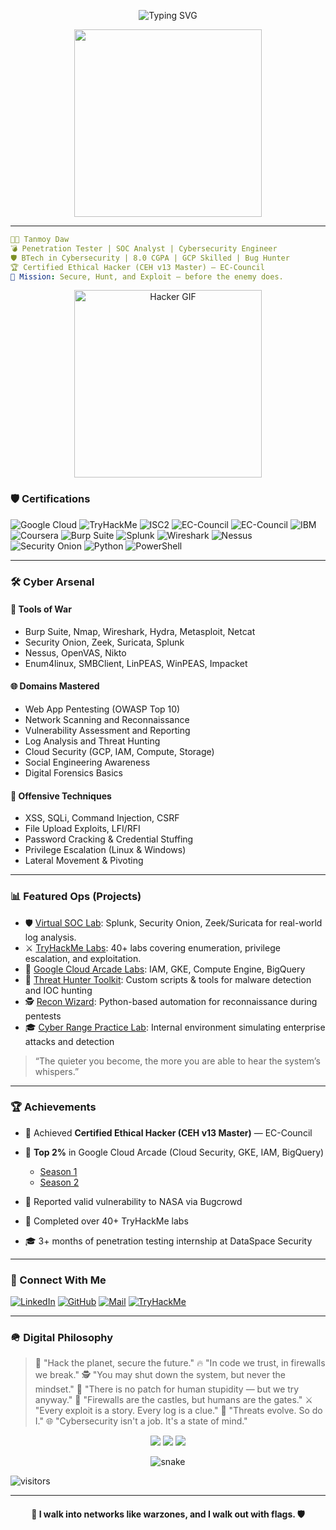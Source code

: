 <p align="center">
  <img src="https://readme-typing-svg.demolab.com?font=Fira+Code&weight=700&pause=1000&center=true&vCenter=true&width=435&lines=⚔%ef%b8%8f+CyberWarrior+On+the+Digital+Battlefield+⚔%ef%b8%8f;Hack+to+Defend+%f0%9f%94%bb;Tanmoy+Daw+%7C+Cybersecurity+Analyst+%7C+PenTester" alt="Typing SVG" />
</p>

<p align="center">
  <img src="https://media.giphy.com/media/3ohs4BSacFKI7A717y/giphy.gif" width="300" />
</p>

---

```yaml
🧑‍💻 Tanmoy Daw  
💣 Penetration Tester | SOC Analyst | Cybersecurity Engineer  
🛡️ BTech in Cybersecurity | 8.0 CGPA | GCP Skilled | Bug Hunter  
🏆 Certified Ethical Hacker (CEH v13 Master) — EC-Council  
🎯 Mission: Secure, Hunt, and Exploit — before the enemy does.
```

<p align="center">
  <img src="https://media.giphy.com/media/qgQUggAC3Pfv687qPC/giphy.gif" width="300" alt="Hacker GIF">
</p>

### 🛡️ Certifications

![Google Cloud](https://img.shields.io/badge/GoogleCloud-Skilled-informational?style=flat\&logo=googlecloud)
![TryHackMe](https://img.shields.io/badge/TryHackMe-Level%3A%20Intermediate-red?logo=tryhackme\&logoColor=white)
![ISC2](https://img.shields.io/badge/ISC2-Certified-green?logo=isc2)
![EC-Council](https://img.shields.io/badge/CEH%20v13%20Master-EC--Council-critical)
![EC-Council](https://img.shields.io/badge/Ethical%20Hacking%20Essentials-EC--Council-red)
![IBM](https://img.shields.io/badge/IBM-Cybersecurity%20Analyst-blue)
![Coursera](https://img.shields.io/badge/Coursera-Google%20Cybersecurity-yellow)
![Burp Suite](https://img.shields.io/badge/BurpSuite-Web%20Security%20Mastery-orange)
![Splunk](https://img.shields.io/badge/Splunk-Log%20Analysis%20Expert-lightgrey)
![Wireshark](https://img.shields.io/badge/Wireshark-Network%20Analysis-brightgreen)
![Nessus](https://img.shields.io/badge/Nessus-Vulnerability%20Scanner-lightblue)
![Security Onion](https://img.shields.io/badge/SecurityOnion-Incident%20Detection-purple)
![Python](https://img.shields.io/badge/Python-Automation%20Scripting-blueviolet)
![PowerShell](https://img.shields.io/badge/PowerShell-Forensics%20&%20Scripting-darkblue)

---

### 🛠️ Cyber Arsenal

#### 🔧 Tools of War

* Burp Suite, Nmap, Wireshark, Hydra, Metasploit, Netcat
* Security Onion, Zeek, Suricata, Splunk
* Nessus, OpenVAS, Nikto
* Enum4linux, SMBClient, LinPEAS, WinPEAS, Impacket

#### 🌐 Domains Mastered

* Web App Pentesting (OWASP Top 10)
* Network Scanning and Reconnaissance
* Vulnerability Assessment and Reporting
* Log Analysis and Threat Hunting
* Cloud Security (GCP, IAM, Compute, Storage)
* Social Engineering Awareness
* Digital Forensics Basics

#### 🔪 Offensive Techniques

* XSS, SQLi, Command Injection, CSRF
* File Upload Exploits, LFI/RFI
* Password Cracking & Credential Stuffing
* Privilege Escalation (Linux & Windows)
* Lateral Movement & Pivoting

---

### 📊 Featured Ops (Projects)

* 🛡️ [Virtual SOC Lab](https://github.com/tanmoydaw26): Splunk, Security Onion, Zeek/Suricata for real-world log analysis.
* ⚔️ [TryHackMe Labs](https://tryhackme.com/p/BORDA26): 40+ labs covering enumeration, privilege escalation, and exploitation.
* 🚀 [Google Cloud Arcade Labs](https://www.cloudskillsboost.google/public_profiles/b773a6e3-4eae-402b-afe4-53746a81881b): IAM, GKE, Compute Engine, BigQuery
* 🔎 [Threat Hunter Toolkit](https://github.com/tanmoydaw26): Custom scripts & tools for malware detection and IOC hunting
* 🕵️ [Recon Wizard](https://github.com/tanmoydaw26): Python-based automation for reconnaissance during pentests
* 🎓 [Cyber Range Practice Lab](#): Internal environment simulating enterprise attacks and detection

> “The quieter you become, the more you are able to hear the system’s whispers.”

---

### 🏆 Achievements

* 🧠 Achieved **Certified Ethical Hacker (CEH v13 Master)** — EC-Council
* 🏅 **Top 2%** in Google Cloud Arcade (Cloud Security, GKE, IAM, BigQuery)

  * [Season 1](https://www.cloudskillsboost.google/public_profiles/b773a6e3-4eae-402b-afe4-53746a81881b)
  * [Season 2](https://www.cloudskillsboost.google/public_profiles/a6880598-875e-43f9-ad16-435102e980eb)
* 🚀 Reported valid vulnerability to NASA via Bugcrowd
* 🥇 Completed over 40+ TryHackMe labs
* 🎓 3+ months of penetration testing internship at DataSpace Security

---

### 🔗 Connect With Me

[![LinkedIn](https://img.shields.io/badge/-LinkedIn-black?style=for-the-badge\&logo=linkedin)](https://www.linkedin.com/in/tanmoy-daw-a27a162aa)
[![GitHub](https://img.shields.io/badge/-GitHub-grey?style=for-the-badge\&logo=github)](https://github.com/tanmoydaw26)
[![Mail](https://img.shields.io/badge/-Email-red?style=for-the-badge\&logo=gmail)](mailto:tanmoydawdaw@gmail.com)
[![TryHackMe](https://img.shields.io/badge/-TryHackMe-critical?style=for-the-badge\&logo=tryhackme)](https://tryhackme.com/p/BORDA26)

---

### 🪖 Digital Philosophy

> 🧠 "Hack the planet, secure the future."
> 🔥 "In code we trust, in firewalls we break."
> 🕵️ "You may shut down the system, but never the mindset."
> 🔋 "There is no patch for human stupidity — but we try anyway."
> 🚀 "Firewalls are the castles, but humans are the gates."
> ⚔️ "Every exploit is a story. Every log is a clue."
> 🔫 "Threats evolve. So do I."
> 🌐 "Cybersecurity isn't a job. It's a state of mind."

<p align="center">
  <img src="https://github-readme-stats.vercel.app/api?username=tanmoydaw26&show_icons=true&theme=radical" />
  <img src="https://github-readme-streak-stats.herokuapp.com?user=tanmoydaw26&theme=tokyonight&hide_border=true" />
  <img src="https://github-profile-trophy.vercel.app/?username=tanmoydaw26&theme=matrix&margin-w=15&no-frame=true" />
</p>

<p align="center">
  <img src="https://github.com/tanmoydaw26/tanmoydaw26/raw/output/github-contribution-grid-snake-dark.svg" alt="snake" />
</p>

![visitors](https://visitor-badge.laobi.icu/badge?page_id=tanmoydaw26)

---

<h4 align="center">🔪 I walk into networks like warzones, and I walk out with flags. 🛡️</h4>
